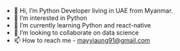 - 👋 Hi, I’m Python Developer living in UAE from Myanmar.
- 👀 I’m interested in Python
- 🌱 I’m currently learning Python and react-native
- 💞️ I’m looking to collaborate on data science
- 📫 How to reach me - mayyiaung91@gmail.com

<!---
burmese-girl/burmese-girl is a ✨ special ✨ repository because its `README.md` (this file) appears on your GitHub profile.
You can click the Preview link to take a look at your changes.
--->
